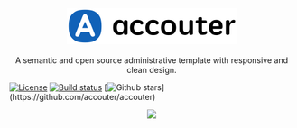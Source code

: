 <p align="center">
  <a href="https://github.com/accouter/accouter"><img src="https://raw.githubusercontent.com/accouter/accouter/main/assets/brand-logo.svg" alt="A semantic and open source administrative template with responsive and clean design." width="300"></a><br><br>
  A semantic and open source administrative template with responsive and clean design.
</p>


[![License](https://img.shields.io/github/license/accouter/accouter)](https://github.com/accouter/accouter/blob/main/LICENSE)
[![Build status](https://dev.azure.com/wangkanai/Accouter/_apis/build/status/main-ci)](https://dev.azure.com/wangkanai/Accouter/_build/latest?definitionId=44)
[![Github stars](https://img.shields.io/github/stars/accouter/accouter?style=social")](https://github.com/accouter/accouter)


<p align="center">
  <a href="https://github.com/sponsors/wangkanai">
    <img src='https://raw.githubusercontent.com/accouter/static/main/sponsors.svg'>
  </a>
</p>

